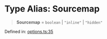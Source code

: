 # Type Alias: Sourcemap

> **Sourcemap** = `boolean` \| `"inline"` \| `"hidden"`

Defined in: [options.ts:35](https://github.com/rolldown/tsdown/blob/0670093099b5e443b85ec2660d88f1a1967190a2/src/options.ts#L35)
